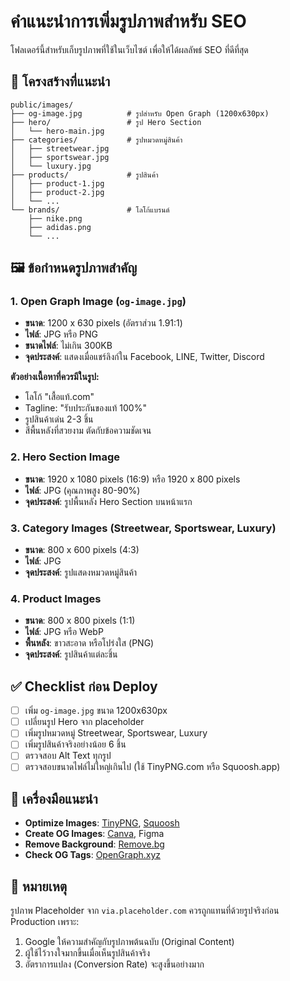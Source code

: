 # คำแนะนำการเพิ่มรูปภาพสำหรับ SEO

โฟลเดอร์นี้สำหรับเก็บรูปภาพที่ใช้ในเว็บไซต์ เพื่อให้ได้ผลลัพธ์ SEO ที่ดีที่สุด

## 📁 โครงสร้างที่แนะนำ

```
public/images/
├── og-image.jpg          # รูปสำหรับ Open Graph (1200x630px)
├── hero/                 # รูป Hero Section
│   └── hero-main.jpg
├── categories/           # รูปหมวดหมู่สินค้า
│   ├── streetwear.jpg
│   ├── sportswear.jpg
│   └── luxury.jpg
├── products/             # รูปสินค้า
│   ├── product-1.jpg
│   ├── product-2.jpg
│   └── ...
└── brands/               # โลโก้แบรนด์
    ├── nike.png
    ├── adidas.png
    └── ...
```

## 🖼️ ข้อกำหนดรูปภาพสำคัญ

### 1. Open Graph Image (`og-image.jpg`)

- **ขนาด**: 1200 x 630 pixels (อัตราส่วน 1.91:1)
- **ไฟล์**: JPG หรือ PNG
- **ขนาดไฟล์**: ไม่เกิน 300KB
- **จุดประสงค์**: แสดงเมื่อแชร์ลิงก์ใน Facebook, LINE, Twitter, Discord

**ตัวอย่างเนื้อหาที่ควรมีในรูป:**

- โลโก้ "เสื้อแท้.com"
- Tagline: "รับประกันของแท้ 100%"
- รูปสินค้าเด่น 2-3 ชิ้น
- สีพื้นหลังที่สวยงาม ตัดกับข้อความชัดเจน

### 2. Hero Section Image

- **ขนาด**: 1920 x 1080 pixels (16:9) หรือ 1920 x 800 pixels
- **ไฟล์**: JPG (คุณภาพสูง 80-90%)
- **จุดประสงค์**: รูปพื้นหลัง Hero Section บนหน้าแรก

### 3. Category Images (Streetwear, Sportswear, Luxury)

- **ขนาด**: 800 x 600 pixels (4:3)
- **ไฟล์**: JPG
- **จุดประสงค์**: รูปแสดงหมวดหมู่สินค้า

### 4. Product Images

- **ขนาด**: 800 x 800 pixels (1:1)
- **ไฟล์**: JPG หรือ WebP
- **พื้นหลัง**: ขาวสะอาด หรือโปร่งใส (PNG)
- **จุดประสงค์**: รูปสินค้าแต่ละชิ้น

## ✅ Checklist ก่อน Deploy

- [ ] เพิ่ม `og-image.jpg` ขนาด 1200x630px
- [ ] เปลี่ยนรูป Hero จาก placeholder
- [ ] เพิ่มรูปหมวดหมู่ Streetwear, Sportswear, Luxury
- [ ] เพิ่มรูปสินค้าจริงอย่างน้อย 6 ชิ้น
- [ ] ตรวจสอบ Alt Text ทุกรูป
- [ ] ตรวจสอบขนาดไฟล์ไม่ใหญ่เกินไป (ใช้ TinyPNG.com หรือ Squoosh.app)

## 🔧 เครื่องมือแนะนำ

- **Optimize Images**: [TinyPNG](https://tinypng.com/), [Squoosh](https://squoosh.app/)
- **Create OG Images**: [Canva](https://www.canva.com/), Figma
- **Remove Background**: [Remove.bg](https://www.remove.bg/)
- **Check OG Tags**: [OpenGraph.xyz](https://www.opengraph.xyz/)

## 📝 หมายเหตุ

รูปภาพ Placeholder จาก `via.placeholder.com` ควรถูกแทนที่ด้วยรูปจริงก่อน Production เพราะ:

1. Google ให้ความสำคัญกับรูปภาพต้นฉบับ (Original Content)
2. ผู้ใช้ไว้วางใจมากขึ้นเมื่อเห็นรูปสินค้าจริง
3. อัตราการแปลง (Conversion Rate) จะสูงขึ้นอย่างมาก

